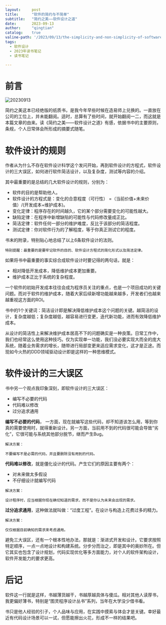 ```yaml
---
layout:     post
title:      "软件的简约与不简单"
subtitle:   "简约之美——软件设计之道"
date:       2023-09-13
author:     "qingtian"
catalog:    true
valine-path: '/2023/09/13/the-simplicity-and-non-simplicity-of-software/'
tags:
  - 软件设计
  - 2023年读书笔记
  - 读书笔记

---
```


# 前言

![20230913](http://img.qingtian16265.com/20230913221101.png)

简约之美这本已经绝版的纸质书，是我今年早些时候在造易师上兑换的。一直放在公司的工位上，并未能翻阅。适时，总算有了些时间，就开始翻阅一二，而这就是本篇文章的由来。读《简约之美——软件设计之道》有感，依据书中的主要原则，条规，个人日常体会所形成的摘要式随笔。

# 软件设计的规则

作者从为什么不存在软件设计科学这个发问开始，再到软件设计的方程式，软件设计的三大误区，如何进行软件简洁设计，以及复杂度，测试等内容的介绍。

其中最重要的是总结的几大软件设计的规则，分别为：

- 软件的目的是帮助他人。
- 软件设计的方程式是：变化的合意程度（可行性） =（当前价值+未来价值）/(开发成本+维护成本)。
- 变化定律：程序存在的时间越久，它的某个部分需要变化的可能性越大。
- 缺陷定律：在程序中新增缺陷的可能性与代码修改量成正比。
- 简洁定律：软件任何一部分的维护难度，反比于该部分的简洁程度。
- 测试定律：你对软件行为的了解程度，等于你真正测试它的程度。

书末的附录，特别贴心地总结了以上6条软件设计的法则。

```
特别提醒：最重要的是要牢记软件的目的、软件设计方程式的简化形式以及简洁定律。
```

如果将书中最重要的事实综合成软件设计时要记得的两句话，就是：

- 相对降低开发成本，降低维护成本更加重要。
- 维护成本正比于系统的复杂程度。

一个软件的初始开发成本往往会成为程序员关注的重点，也是一个项目成功的关键问题。而对于软件的维护成本，随着大家后续新增功能越来越多，开发者们也越来越重视这方面的ROI。

书中的1个关键词：简洁设计即是解决降低维护成本这个问题的关键。越简洁的设计，复杂度越低；复杂度越低，越容易进行变更，迭代新功能，进而有效降低维护成本。

从设计的简洁性上来解决维护成本居高不下的问题确实是一种良策。日常工作中，我们也经常这么使用这种技巧。仅为实现单一功能，我们没必要实现大而全的庞大系统，随着业务需求的增长，随带进行局部变更来适应需求变化，这才是正途。而现如今火热的DDD领域驱动设计即是这样的一种思维模式。

# 软件设计的三大误区

书中另一个观点我印象深刻，即软件设计的三大误区：

- 编写不必要的代码
- 代码难以修改
- 过分追求通用

**编写不必要的代码**， 一方面，现在就编写这些代码，却不知道该怎么用，等到你真的需要使用时，就得重新设计。另一方面，当前用不到的代码很可能会导致“劣化”，它很可能与系统其他部分脱节，继而产生Bug。

```
解决方案：

不要编写不是必需的代码，并且要删除没有用到的代码。
```

**代码难以修改**，就是僵化设计的代码。产生它们的原因主要有两个：

- 对未来做太多假设
- 不仔细设计就编写代码

```
解决方案：

设计程序时，应当根据你现在确切知道的需求，而不是你认为未来会出现的需求。
```

**过分追求通用**，这种做法就叫做：“过度工程”。在设计与构造上花费过多的精力。

```
解决方案：

仅仅根据目前确知的需求来考虑通用。
```

避免三大误区，还有一个根本性地办法，那就是：渐进式开发和设计。它要求按照特定顺序，一点一点地设计和构建系统。分步分而治之，即是其中的奥妙所在。但它其实也包含了设计规划，代码实现优化等多方面能力，对个人的软件架构设计，软件开发能力的要求更高。

# 后记

软件这一行就是这样，书越薄货越干，书越厚越具体与傻瓜。相对其他人读厚书，我更偏好薄书，特别是“图灵程序设计丛书”系列，当年在大学没少借书看。

书只是他人经验的引子，个人品味与应用，在实践中摸索与体会才是关键。幸好最近有代码设计场景可以一试，但愿能擦出火花，形成不一样的结果吧。